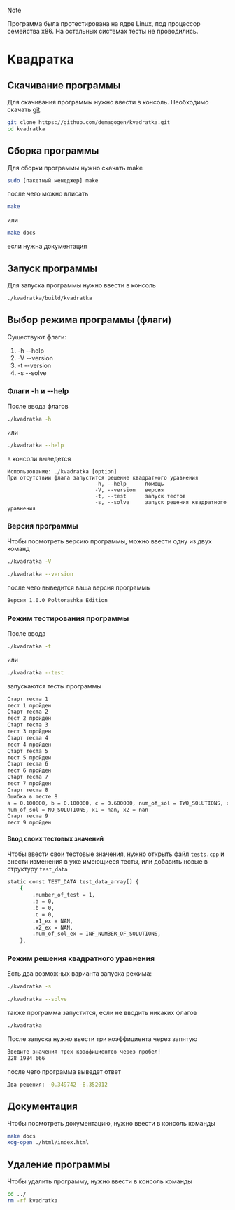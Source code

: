 > [!NOTE]
> Программа была протестирована на ядре Linux, под процессор семейства x86. На остальных системах тесты не проводились.

# Квадратка
## Скачивание программы
Для скачивания программы нужно ввести в консоль. Необходимо скачать [git](https://git-scm.com/).
```bash
git clone https://github.com/demagogen/kvadratka.git
cd kvadratka
```
## Сборка программы
Для сборки программы нужно скачать make
```bash
sudo [пакетный менеджер] make
```
после чего можно вписать
```bash
make
```
или
```bash
make docs
```
если нужна документация
## Запуск программы
Для запуска программы нужно ввести в консоль
```bash
./kvadratka/build/kvadratka
```

## Выбор режима программы (флаги)
Существуют флаги:
1. -h --help
2. -V --version
3. -t --version
4. -s --solve

### Флаги -h и --help
После ввода флагов
```bash
./kvadratka -h
```
или
```bash
./kvadratka --help
```
в консоли выведется
```
Использование: ./kvadratka [option]
При отсутствии флага запустится решение квадратного уравнения
                            -h, --help      помощь
                            -V, --version   версия
                            -t, --test      запуск тестов
                            -s, --solve     запуск решения квадратного уравнения
```
### Версия программы
Чтобы посмотреть версию программы, можно ввести одну из двух команд
```bash
./kvadratka -V
```
```bash
./kvadratka --version
```
после чего выведится ваша версия программы
```bash
Версия 1.0.0 Poltorashka Edition
```
### Режим тестирования программы
После ввода
```bash
./kvadratka -t
```
или
```bash
./kvadratka --test
```
запускаются тесты программы
```bash
Старт теста 1
тест 1 пройден
Старт теста 2
тест 2 пройден
Старт теста 3
тест 3 пройден
Старт теста 4
тест 4 пройден
Старт теста 5
тест 5 пройден
Старт теста 6
тест 6 пройден
Старт теста 7
тест 7 пройден
Старт теста 8
Ошибка в тесте 8
a = 0.100000, b = 0.100000, c = 0.600000, num_of_sol = TWO_SOLUTIONS, x1 = 2.000000, x2 = -3.000000
num_of_sol = NO_SOLUTIONS, x1 = nan, x2 = nan
Старт теста 9
тест 9 пройден
```
#### Ввод своих тестовых значений
Чтобы ввести свои тестовые значения, нужно открыть файл `tests.cpp` и внести изменения в уже имеющиеся тесты, или добавить новые в структуру `test_data`
```bash
static const TEST_DATA test_data_array[] {
    {
        .number_of_test = 1,
        .a = 0,
        .b = 0,
        .c = 0,
        .x1_ex = NAN,
        .x2_ex = NAN,
        .num_of_sol_ex = INF_NUMBER_OF_SOLUTIONS,
    },
```
### Режим решения квадратного уравнения
Есть два возможных варианта запуска режима:
```bash
./kvadratka -s
```
```bash
./kvadratka --solve
```
также программа запустится, если не вводить никаких флагов
```bash
./kvadratka
```
После запуска нужно ввести три коэффициента через запятую
```bash
Введите значения трех коэффициентов через пробел!
228 1984 666
```
после чего программа выведет ответ
```bash
Два решения: -0.349742 -8.352012
```
## Документация
Чтобы посмотреть документацию, нужно ввести в консоль команды
```bash
make docs
xdg-open ./html/index.html
```
## Удаление программы
Чтобы удалить программу, нужно ввести в консоль команды
```bash
cd ../
rm -rf kvadratka
```

